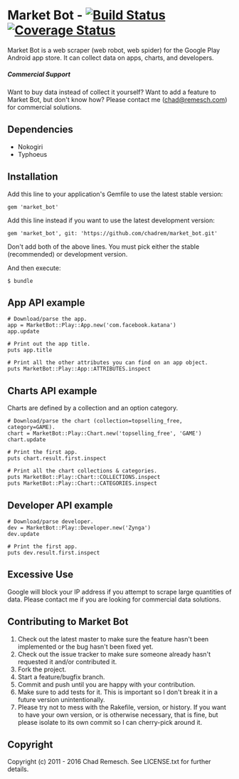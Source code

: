 # Market Bot - [![Build Status](https://travis-ci.org/chadrem/market_bot.svg?branch=master)](https://travis-ci.org/chadrem/market_bot) [![Coverage Status](https://coveralls.io/repos/github/chadrem/market_bot/badge.svg?branch=master)](https://coveralls.io/github/chadrem/market_bot?branch=master)

Market Bot is a web scraper (web robot, web spider) for the Google Play Android app store.
It can collect data on apps, charts, and developers.

##### Commercial Support

Want to buy data instead of collect it yourself?
Want to add a feature to Market Bot, but don't know how?
Please contact me ([chad@remesch.com](mailto:chad@remesch.com)) for commercial solutions.

## Dependencies

* Nokogiri
* Typhoeus

## Installation

Add this line to your application's Gemfile to use the latest stable version:

    gem 'market_bot'

Add this line instead if you want to use the latest development version:

    gem 'market_bot', git: 'https://github.com/chadrem/market_bot.git'

Don't add both of the above lines.
You must pick either the stable (recommended) or development version.

And then execute:

    $ bundle

## App API example

    # Download/parse the app.
    app = MarketBot::Play::App.new('com.facebook.katana')
    app.update

    # Print out the app title.
    puts app.title

    # Print all the other attributes you can find on an app object.
    puts MarketBot::Play::App::ATTRIBUTES.inspect

## Charts API example

Charts are defined by a collection and an option category.

    # Download/parse the chart (collection=topselling_free, category=GAME).
    chart = MarketBot::Play::Chart.new('topselling_free', 'GAME')
    chart.update

    # Print the first app.
    puts chart.result.first.inspect

    # Print all the chart collections & categories.
    puts MarketBot::Play::Chart::COLLECTIONS.inspect
    puts MarketBot::Play::Chart::CATEGORIES.inspect

## Developer API example

    # Download/parse developer.
    dev = MarketBot::Play::Developer.new('Zynga')
    dev.update

    # Print the first app.
    puts dev.result.first.inspect

## Excessive Use

Google will block your IP address if you attempt to scrape large quantities of data.
Please contact me if you are looking for commercial data solutions.

## Contributing to Market Bot

1. Check out the latest master to make sure the feature hasn't been implemented or the bug hasn't been fixed yet.
2. Check out the issue tracker to make sure someone already hasn't requested it and/or contributed it.
3. Fork the project.
4. Start a feature/bugfix branch.
5. Commit and push until you are happy with your contribution.
6. Make sure to add tests for it. This is important so I don't break it in a future version unintentionally.
7. Please try not to mess with the Rakefile, version, or history. If you want to have your own version, or is otherwise necessary, that is fine, but please isolate to its own commit so I can cherry-pick around it.

## Copyright

Copyright (c) 2011 - 2016 Chad Remesch. See LICENSE.txt for
further details.

